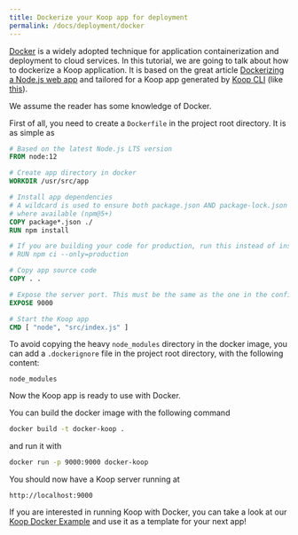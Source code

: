 ```yaml
---
title: Dockerize your Koop app for deployment
permalink: /docs/deployment/docker
---
```


[Docker](https://en.wikipedia.org/wiki/Docker_%28software%29) is a widely adopted technique for application containerization and deployment to cloud services. In this tutorial, we are going to talk about how to dockerize a Koop application. It is based on the great article [Dockerizing a Node.js web app](https://nodejs.org/en/docs/guides/nodejs-docker-webapp/) and tailored for a Koop app generated by [Koop CLI](https://github.com/koopjs/koop-cli) (like [this](https://github.com/koopjs/koop-app-example)).

We assume the reader has some knowledge of Docker.

First of all, you need to create a `Dockerfile` in the project root directory. It is as simple as

``` dockerfile
# Based on the latest Node.js LTS version
FROM node:12

# Create app directory in docker
WORKDIR /usr/src/app

# Install app dependencies
# A wildcard is used to ensure both package.json AND package-lock.json are copied
# where available (npm@5+)
COPY package*.json ./
RUN npm install

# If you are building your code for production, run this instead of install
# RUN npm ci --only=production

# Copy app source code
COPY . .

# Expose the server port. This must be the same as the one in the config (config/default.json)
EXPOSE 9000

# Start the Koop app
CMD [ "node", "src/index.js" ]
```

To avoid copying the heavy `node_modules` directory in the docker image, you can add a `.dockerignore` file in the project root directory, with the following content:

``` dockerignore
node_modules
```

Now the Koop app is ready to use with Docker.

You can build the docker image with the following command

``` bash
docker build -t docker-koop .
```

and run it with

``` bash
docker run -p 9000:9000 docker-koop
```

You should now have a Koop server running at

```
http://localhost:9000
```

If you are interested in running Koop with Docker, you can take a look at our [Koop Docker Example](https://github.com/koopjs/koop-docker-example) and use it as a template for your next app!